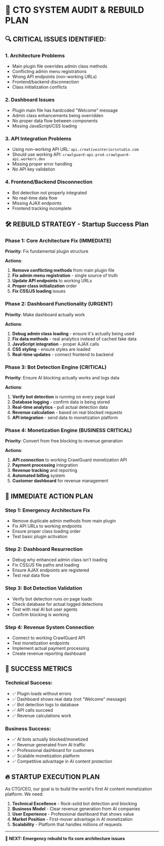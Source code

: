# 🚨 CTO SYSTEM AUDIT & REBUILD PLAN

## 🔍 CRITICAL ISSUES IDENTIFIED:

### 1. **Architecture Problems**
- Main plugin file overrides admin class methods
- Conflicting admin menu registrations  
- Wrong API endpoints (non-working URLs)
- Frontend/backend disconnection
- Class initialization conflicts

### 2. **Dashboard Issues**
- Plugin main file has hardcoded "Welcome" message
- Admin class enhancements being overridden
- No proper data flow between components
- Missing JavaScript/CSS loading

### 3. **API Integration Problems**  
- Using non-working API URL: `api.creativeinteriorsstudio.com`
- Should use working API: `crawlguard-api-prod.crawlguard-api.workers.dev`
- Missing proper error handling
- No API key validation

### 4. **Frontend/Backend Disconnection**
- Bot detection not properly integrated
- No real-time data flow
- Missing AJAX endpoints
- Frontend tracking incomplete

## 🛠️ REBUILD STRATEGY - Startup Success Plan

### Phase 1: Core Architecture Fix (IMMEDIATE)
**Priority**: Fix fundamental plugin structure

**Actions**:
1. **Remove conflicting methods** from main plugin file
2. **Fix admin menu registration** - single source of truth
3. **Update API endpoints** to working URLs
4. **Proper class initialization** order
5. **Fix CSS/JS loading** issues

### Phase 2: Dashboard Functionality (URGENT)
**Priority**: Make dashboard actually work

**Actions**:
1. **Debug admin class loading** - ensure it's actually being used
2. **Fix data methods** - real analytics instead of cached fake data
3. **JavaScript integration** - proper AJAX calls
4. **CSS styling** - ensure styles are loaded
5. **Real-time updates** - connect frontend to backend

### Phase 3: Bot Detection Engine (CRITICAL)
**Priority**: Ensure AI blocking actually works and logs data

**Actions**:
1. **Verify bot detection** is running on every page load
2. **Database logging** - confirm data is being stored
3. **Real-time analytics** - pull actual detection data
4. **Revenue calculation** - based on real blocked requests
5. **API integration** - send data to monetization platform

### Phase 4: Monetization Engine (BUSINESS CRITICAL)
**Priority**: Convert from free blocking to revenue generation

**Actions**:
1. **API connection** to working CrawlGuard monetization API
2. **Payment processing** integration
3. **Revenue tracking** and reporting
4. **Automated billing** system
5. **Customer dashboard** for revenue management

## 🎯 IMMEDIATE ACTION PLAN

### Step 1: Emergency Architecture Fix
- Remove duplicate admin methods from main plugin
- Fix API URLs to working endpoints
- Ensure proper class loading order
- Test basic plugin activation

### Step 2: Dashboard Resurrection  
- Debug why enhanced admin class isn't loading
- Fix CSS/JS file paths and loading
- Ensure AJAX endpoints are registered
- Test real data flow

### Step 3: Bot Detection Validation
- Verify bot detection runs on page loads
- Check database for actual logged detections
- Test with real AI bot user agents
- Confirm blocking is working

### Step 4: Revenue System Connection
- Connect to working CrawlGuard API
- Test monetization endpoints
- Implement actual payment processing
- Create revenue reporting dashboard

## 🚀 SUCCESS METRICS

### Technical Success:
- ✅ Plugin loads without errors
- ✅ Dashboard shows real data (not "Welcome" message)
- ✅ Bot detection logs to database
- ✅ API calls succeed
- ✅ Revenue calculations work

### Business Success:
- ✅ AI bots actually blocked/monetized
- ✅ Revenue generated from AI traffic
- ✅ Professional dashboard for customers
- ✅ Scalable monetization platform
- ✅ Competitive advantage in AI content protection

## 🔥 STARTUP EXECUTION PLAN

As CTO/CEO, our goal is to build the world's first AI content monetization platform. We need:

1. **Technical Excellence** - Rock-solid bot detection and blocking
2. **Business Model** - Clear revenue generation from AI companies  
3. **User Experience** - Professional dashboard that shows value
4. **Market Position** - First-mover advantage in AI monetization
5. **Scalability** - Platform that handles millions of requests

---

**🎯 NEXT: Emergency rebuild to fix core architecture issues**
